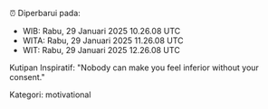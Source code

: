 ⏰ Diperbarui pada:
- WIB: Rabu, 29 Januari 2025 10.26.08 UTC
- WITA: Rabu, 29 Januari 2025 11.26.08 UTC
- WIT: Rabu, 29 Januari 2025 12.26.08 UTC

Kutipan Inspiratif:
"Nobody can make you feel inferior without your consent."


Kategori: motivational

